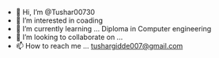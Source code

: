 - 👋 Hi, I’m @Tushar00730
- 👀 I’m interested in coading 
- 🌱 I’m currently learning ... Diploma in Computer engineering
- 💞️ I’m looking to collaborate on ...
- 📫 How to reach me ... tushargidde007@gmail.com

<!---
Tushar00730/Tushar00730 is a ✨ special ✨ repository because its `README.md` (this file) appears on your GitHub profile.
You can click the Preview link to take a look at your changes.
--->
